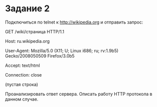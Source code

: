 # Задание 2

Подключиться по telnet к http://wikipedia.org и отправить запрос:

GET /wiki/страница HTTP/1.1

Host: ru.wikipedia.org

User-Agent: Mozilla/5.0 (X11; U; Linux i686; ru; rv:1.9b5) Gecko/2008050509 Firefox/3.0b5

Accept: text/html

Connection: close

(пустая строка)

Проанализировать ответ сервера. Описать работу HTTP протокола в данном случае.
